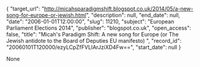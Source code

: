 {
  "target_url": "http://micahsparadigmshift.blogspot.co.uk/2014/05/a-new-song-for-europe-or-jewish.html", 
  "description": null, 
  "end_date": null, 
  "date": "2006-01-01T12:00:00", 
  "slug": 11210, 
  "subject": "European Parliament Elections 2014", 
  "publisher": "blogspot.co.uk", 
  "open_access": false, 
  "title": "Micah's Paradigm Shift: A new song for Europe (or The Jewish antidote to the Board of Deputies EU manifesto) ", 
  "record_id": "20060101T120000/ezyLCpZfFVLIArJziXD4Fw==", 
  "start_date": null
}

None